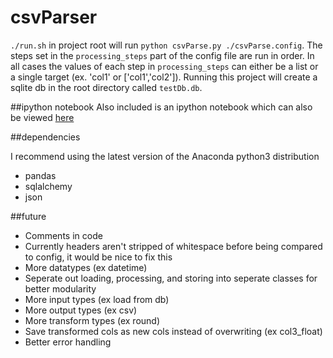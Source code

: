 # csvParser

`./run.sh` in project root will run `python csvParse.py ./csvParse.config`.
The steps set in the `processing_steps` part of the config file are run in order. In all cases the values of each step in `processing_steps` can either be a list or a single target (ex. 'col1' or ['col1','col2']).
Running this project will create a sqlite db in the root directory called `testDb.db`.

##ipython notebook
Also included is an ipython notebook which can also be viewed [here](csvParser.ipynb)

##dependencies

I recommend using the latest version of the Anaconda python3 distribution
- pandas
- sqlalchemy
- json

##future

- Comments in code
- Currently headers aren't stripped of whitespace before being compared to config, it would be nice to fix this
- More datatypes (ex datetime)
- Seperate out loading, processing, and storing into seperate classes for better modularity
- More input types (ex load from db)
- More output types (ex csv)
- More transform types (ex round)
- Save transformed cols as new cols instead of overwriting (ex col3_float)
- Better error handling
